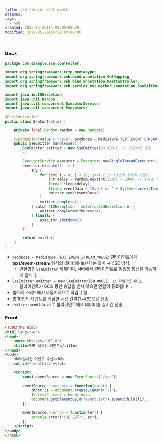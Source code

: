 ```yaml
---
title: sse (server sent event)
aliases: 
tags:
  - web
created: 2025-05-26T14:09:00+09:00
modified: 2025-05-26T14:09:00+09:00

---
```


### Back
```java
package com.example.sse.controller;

import org.springframework.http.MediaType;
import org.springframework.web.bind.annotation.GetMapping;
import org.springframework.web.bind.annotation.RestController;
import org.springframework.web.servlet.mvc.method.annotation.SseEmitter;

import java.io.IOException;
import java.util.Random;
import java.util.concurrent.ExecutorService;
import java.util.concurrent.Executors;

@RestController
public class SseController {

    private final Random random = new Random();

    @GetMapping(value = "/sse", produces = MediaType.TEXT_EVENT_STREAM_VALUE)
    public SseEmitter handleSse() {
        SseEmitter emitter = new SseEmitter(60_000L); // 타임아웃 설정
        //

        ExecutorService executor = Executors.newSingleThreadExecutor();
        executor.execute(() -> {
            try {
                for (int i = 0; i < 10; i++) { // 10번의 무작위 이벤트
                    int delay = random.nextInt(3000) + 1000; // 1~4초 사이 랜덤 지연
                    Thread.sleep(delay);
                    String eventData = "Event at " + System.currentTimeMillis();
                    emitter.send(eventData);
                }
                emitter.complete();
            } catch (IOException | InterruptedException e) {
                emitter.completeWithError(e);
            } finally {
                executor.shutdown();
            }
        });

        return emitter;
    }
}
```

- `produces = MediaType.TEXT_EVENT_STREAM_VALUE`: 클라이언트에게 **text/event-stream** 형식의 데이터를 보낸다는 의미 → SSE 방식.
	- 반환형은 `SseEmitter` 객체이며, 서버에서 클라이언트로 일방향 통신을 가능하게 합니다.
- `SseEmitter emitter = new SseEmitter(60_000L); // 타임아웃 60초`
	-  클라이언트가 60초 동안 응답을 받지 않으면 연결이 종료됩니다.
- 별도의 스레드에서 비동기적으로 작업 수행.
- 총 10번의 이벤트를 랜덤한 시간 간격(1~4초)으로 전송.
- `emitter.send(data)`로 클라이언트에게 데이터를 실시간 전송.


### Front
```html
<!DOCTYPE html>
<html lang="ko">
<head>
    <meta charset="UTF-8">
    <title>SSE 실시간 이벤트</title>
</head>
<body>
    <h2>실시간 이벤트 수신</h2>
    <ul id="eventList"></ul>

    <script>
        const eventSource = new EventSource("/sse");

        eventSource.onmessage = function(event) {
            const li = document.createElement("li");
            li.textContent = event.data;
            document.getElementById("eventList").appendChild(li);
        };

        eventSource.onerror = function(err) {
            console.error("SSE 오류:", err);
        };
    </script>
</body>
</html>
```